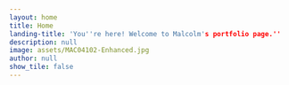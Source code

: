 ```yaml
---
layout: home
title: Home
landing-title: 'You''re here! Welcome to Malcolm's portfolio page.''
description: null
image: assets/MAC04102-Enhanced.jpg
author: null
show_tile: false
---
```

